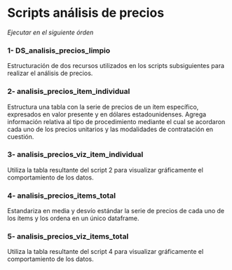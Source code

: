 # Scripts análisis de precios

*Ejecutar en el siguiente órden*
### 1- DS_analisis_precios_limpio
Estructuración de dos recursos utilizados en los scripts subsiguientes para realizar el análisis de precios.

### 2- analisis_precios_item_individual
Estructura una tabla con la serie de precios de un ítem específico, expresados en valor presente y en dólares estadounidenses. Agrega información relativa al tipo de procedimiento mediante el cual se acordaron cada uno de los precios unitarios y las modalidades de contratación en cuestión.

### 3- analisis_precios_viz_item_individual
Utiliza la tabla resultante del script 2 para visualizar gráficamente el comportamiento de los datos.

### 4- analisis_precios_items_total
Estandariza en media y desvío estándar la serie de precios de cada uno de los ítems y los ordena en un único dataframe.

### 5- analisis_precios_viz_items_total
Utiliza la tabla resultante del script 4 para visualizar gráficamente el comportamiento de los datos.
